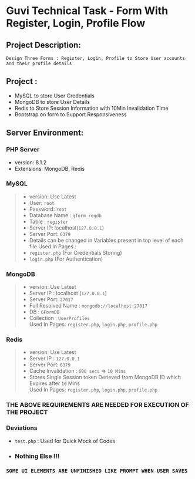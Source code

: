 # Guvi Technical Task - Form With Register, Login, Profile Flow

## Project Description:
    Design Three Forms : Register, Login, Profile to Store User accounts and their profile details

## Project :
- MySQL to store User Credentials
- MongoDB to store User Details
- Redis to Store Session Information with 10Min Invalidation Time
- Bootstrap on form to Support Responsiveness

## Server Environment:

### PHP Server
- version: 8.1.2
- Extensions: MongoDB, Redis

### MySQL
> - version: Use Latest
> - User: `root`
> - Password: `root`
> - Database Name : `gform_regdb`
> - Table : `register`
> - Server IP: localhost(`127.0.0.1`) 
> - Server Port: `6379`
> - Details can be changed in Variables present in top level of each file 
> Used In Pages :
> - `register.php` (For Credentials Storing) 
> - `login.php` (For Authentication)

### MongoDB
> - version: Use Latest
> - Server IP : localhost (`127.0.0.1`)
> - Server Port: `27017`
> - Full Resolved Name : `mongodb://localhost:27017`
> - DB : `GFormDB`
> - Collection : `UserProfiles` <br>
> Used In Pages: `register.php`, `login.php`, `profile.php`

### Redis
> - version: Use Latest 
> - Server IP : `127.0.0.1`
> - Server Port: `6379`
> - Cache Invalidation : `600 secs` => `10 Mins`
> - Stores Single Session token Derieved from MongoDB ID which Expires after `10` Mins
> <br> Used In Pages: `register.php`, `login.php`, `profile.php` 

### THE ABOVE REQUIREMENTS ARE NEEDED FOR EXECUTION OF THE PROJECT

### Deviations
 - `test.php` : Used for Quick Mock of Codes
 -  ### Nothing Else !!!

### `SOME UI ELEMENTS ARE UNFINISHED LIKE PROMPT WHEN USER SAVES`

